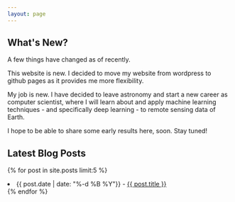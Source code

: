 ```yaml
---
layout: page
---
```


<h2>What's New?</h2>

A few things have changed as of recently.

This website is new. I decided to move my website from wordpress to
github pages as it provides me more flexibility.

My job is new. I have decided to leave astronomy and start a new
career as computer scientist, where I will learn about and apply
machine learning techniques - and specifically deep learning - to
remote sensing data of Earth.

I hope to be able to share some early results here, soon. Stay tuned!

<h2>Latest Blog Posts</h2>

{% for post in site.posts limit:5 %}
   <li>{{ post.date | date: "%-d %B %Y"}} - 
   <a href="{{ post.url }}" title="{{ post.description }}">
   {{ post.title }}</a></li>
{% endfor %}
